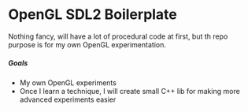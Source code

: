 # OpenGL SDL2 Boilerplate

Nothing fancy, will have a lot of procedural code at first, but th repo purpose is for my own OpenGL experimentation.

##### Goals
 * My own OpenGL experiments
 * Once I learn a technique, I will create small C++ lib for making more advanced experiments easier

